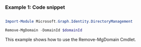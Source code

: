 ### Example 1: Code snippet

```powershell

Import-Module Microsoft.Graph.Identity.DirectoryManagement

Remove-MgDomain -DomainId $domainId

```
This example shows how to use the Remove-MgDomain Cmdlet.

